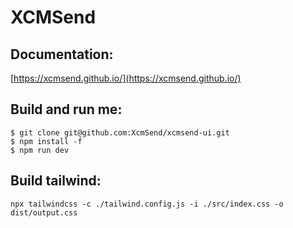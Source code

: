# XCMSend

## Documentation:   
[https://xcmsend.github.io/](https://xcmsend.github.io/)   

## Build and run me:    
```
$ git clone git@github.com:XcmSend/xcmsend-ui.git  
$ npm install -f
$ npm run dev
```


## Build tailwind:

```
npx tailwindcss -c ./tailwind.config.js -i ./src/index.css -o dist/output.css
```


